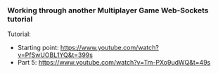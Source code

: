 ### Working through another Multiplayer Game Web-Sockets tutorial

Tutorial:
* Starting point: https://www.youtube.com/watch?v=PfSwUOBL1YQ&t=399s
* Part 5: https://www.youtube.com/watch?v=Tm-PXo9udWQ&t=49s
